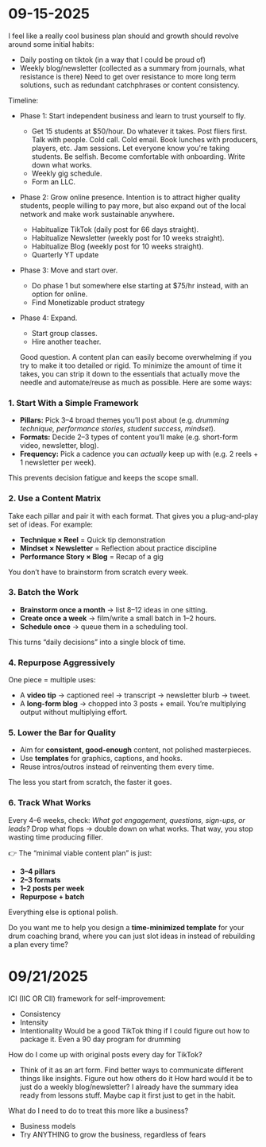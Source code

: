 # 09-15-2025

I feel like a really cool business plan should and growth should revolve around some initial habits:
- Daily posting on tiktok (in a way that I could be proud of)
- Weekly blog/newsletter (collected as a summary from journals, what resistance is there)
Need to get over resistance to more long term solutions, such as redundant catchphrases or content consistency. 

Timeline:
- Phase 1: Start independent business and learn to trust yourself to fly.
    - Get 15 students at $50/hour. Do whatever it takes. Post fliers first. Talk with people. Cold call. Cold email. Book lunches with producers, players, etc. Jam sessions. Let everyone know you're taking students. Be selfish. Become comfortable with onboarding. Write down what works.
    - Weekly gig schedule.
    - Form an LLC.
- Phase 2: Grow online presence. Intention is to attract higher quality students, people willing to pay more, but also expand out of the local network and make work sustainable anywhere.
  - Habitualize TikTok (daily post for 66 days straight).
  - Habitualize Newsletter (weekly post for 10 weeks straight).
  - Habitualize Blog (weekly post for 10 weeks straight).
  - Quarterly YT update
- Phase 3: Move and start over.
  - Do phase 1 but somewhere else starting at $75/hr instead, with an option for online.
  - Find Monetizable product strategy
- Phase 4: Expand.
  - Start group classes. 
  - Hire another teacher.


  Good question. A content plan can easily become overwhelming if you try to make it too detailed or rigid. To minimize the amount of time it takes, you can strip it down to the essentials that actually move the needle and automate/reuse as much as possible. Here are some ways:

### 1. Start With a **Simple Framework**

* **Pillars:** Pick 3–4 broad themes you’ll post about (e.g. *drumming technique, performance stories, student success, mindset*).
* **Formats:** Decide 2–3 types of content you’ll make (e.g. short-form video, newsletter, blog).
* **Frequency:** Pick a cadence you can *actually* keep up with (e.g. 2 reels + 1 newsletter per week).

This prevents decision fatigue and keeps the scope small.

### 2. Use a **Content Matrix**

Take each pillar and pair it with each format. That gives you a plug-and-play set of ideas. For example:

* **Technique × Reel** = Quick tip demonstration
* **Mindset × Newsletter** = Reflection about practice discipline
* **Performance Story × Blog** = Recap of a gig

You don’t have to brainstorm from scratch every week.

### 3. Batch the Work

* **Brainstorm once a month** → list 8–12 ideas in one sitting.
* **Create once a week** → film/write a small batch in 1–2 hours.
* **Schedule once** → queue them in a scheduling tool.

This turns “daily decisions” into a single block of time.

### 4. Repurpose Aggressively

One piece = multiple uses:

* A **video tip** → captioned reel → transcript → newsletter blurb → tweet.
* A **long-form blog** → chopped into 3 posts + email.
  You’re multiplying output without multiplying effort.

### 5. Lower the Bar for Quality

* Aim for **consistent, good-enough** content, not polished masterpieces.
* Use **templates** for graphics, captions, and hooks.
* Reuse intros/outros instead of reinventing them every time.

The less you start from scratch, the faster it goes.

### 6. Track What Works

Every 4–6 weeks, check: *What got engagement, questions, sign-ups, or leads?*
Drop what flops → double down on what works.
That way, you stop wasting time producing filler.

👉 The “minimal viable content plan” is just:

* **3–4 pillars**
* **2–3 formats**
* **1–2 posts per week**
* **Repurpose + batch**

Everything else is optional polish.

Do you want me to help you design a **time-minimized template** for your drum coaching brand, where you can just slot ideas in instead of rebuilding a plan every time?

# 09/21/2025

ICI (IIC OR CII) framework for self-improvement:
- Consistency
- Intensity
- Intentionality
Would be a good TikTok thing if I could figure out how to package it. Even a 90 day program for drumming

How do I come up with original posts every day for TikTok? 
- Think of it as an art form. Find better ways to communicate different things like insights. Figure out how others do it
How hard would it be to just do a weekly blog/newsletter? I already have the summary idea ready from lessons stuff. Maybe cap it first just to get in the habit.

What do I need to do to treat this more like a business?
- Business models
- Try ANYTHING to grow the business, regardless of fears

